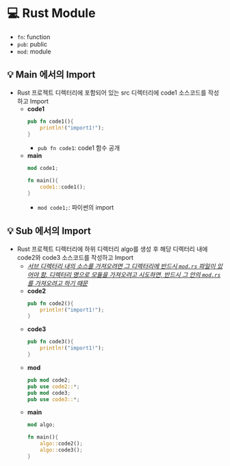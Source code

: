 # 💻 Rust Module

- `fn`: function
- `pub`: public
- `mod`: module

## 💡 Main 에서의 Import

- Rust 프로젝트 디렉터리에 포함되어 있는 src 디렉터리에 code1 소스코드를 작성하고 Import
  - **code1**
    ```rust
    pub fn code1(){
        println!("import1!");
    }
    ```
    - `pub fn code1`: code1 함수 공개
  - **main**
    ```rust
    mod code1;

    fn main(){
        code1::code1();
    }
    ```
    - `mod code1;`: 파이썬의 import

## 💡 Sub 에서의 Import

- Rust 프로젝트 디렉터리에 하위 디렉터리 algo를 생성 후 해당 디렉터리 내에 code2와 code3 소스코드를 작성하고 Import
  - <u>*서브 디렉터리 내의 소스를 가져오려면 그 디렉터리에 반드시 `mod.rs` 파일이 있어야 함. 디렉터리 명으로 모듈을 가져오려고 시도하면, 반드시 그 안의 `mod.rs`를 가져오려고 하기 때문*</u>
  - **code2**
    ```rust
    pub fn code2(){
        println!("import1!");
    }
    ```
  - **code3**
    ```rust
    pub fn code3(){
        println!("import1!");
    }
    ```
  - **mod**
    ```rust
    pub mod code2;
    pub use code2::*;
    pub mod code3;
    pub use code3::*;
    ```
  - **main** 
    ```rust
    mod algo;

    fn main(){
        algo::code2();
        algo::code3();
    }
    ```